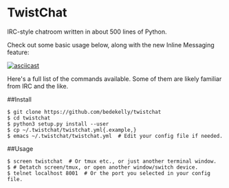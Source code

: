 TwistChat
=========

IRC-style chatroom written in about 500 lines of Python.

Check out some basic usage below, along with the new Inline Messaging feature:

[![asciicast](https://asciinema.org/a/23003.png)](https://asciinema.org/a/23003)

Here's a full list of the commands available. Some of them are likely familiar from IRC and the like.

##Install
```
$ git clone https://github.com/bedekelly/twistchat
$ cd twistchat
$ python3 setup.py install --user
$ cp ~/.twistchat/twistchat.yml{.example,}
$ emacs ~/.twistchat/twistchat.yml  # Edit your config file if needed.
```

##Usage
```
$ screen twistchat  # Or tmux etc., or just another terminal window.
$ # Detatch screen/tmux, or open another window/switch device.
$ telnet localhost 8001  # Or the port you selected in your config file.
```


